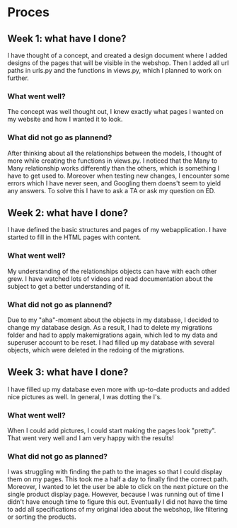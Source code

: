 # Proces
## Week 1: what have I done?
I have thought of a concept, and created a design document where I added designs of the pages that will be visible in the webshop. Then I added all url paths in urls.py and the functions in views.py, which I planned to work on further. 
### What went well?
The concept was well thought out, I knew exactly what pages I wanted on my website and how I wanted it to look.
### What did not go as plannend?
After thinking about all the relationships between the models, I thought of more while creating the functions in views.py. I noticed that the Many to Many relationship works differently than the others, which is something I have to get used to. Moreover when testing new changes, I encounter some errors which I have never seen, and Googling them doens't seem to yield any answers. To solve this I have to ask a TA or ask my question on ED.

## Week 2: what have I done?
I have defined the basic structures and pages of my webapplication. I have started to fill in the HTML pages with content.
### What went well?
My understanding of the relationships objects can have with each other grew. I have watched lots of videos and read documentation about the subject to get a better understanding of it.
### What did not go as plannend?
Due to my "aha"-moment about the objects in my database, I decided to change my database design. As a result, I had to delete my migrations folder and had to apply makemigrations again, which led to my data and superuser account to be reset. I had filled up my database with several objects, which were deleted in the redoing of the migrations.

## Week 3: what have I done?
I have filled up my database even more with up-to-date products and added nice pictures as well. In general, I was dotting the I's.
### What went well?
When I could add pictures, I could start making the pages look "pretty". That went very well and I am very happy with the results!
### What did not go as planned?
I was struggling with finding the path to the images so that I could display them on my pages. This took me a half a day to finally find the correct path. Moreover, I wanted to let the user be able to click on the next picture on the single product display page. However, because I was running out of time I didn't have enough time to figure this out. Eventually I did not have the time to add all specifications of my original idea about the webshop, like filtering or sorting the products. 
